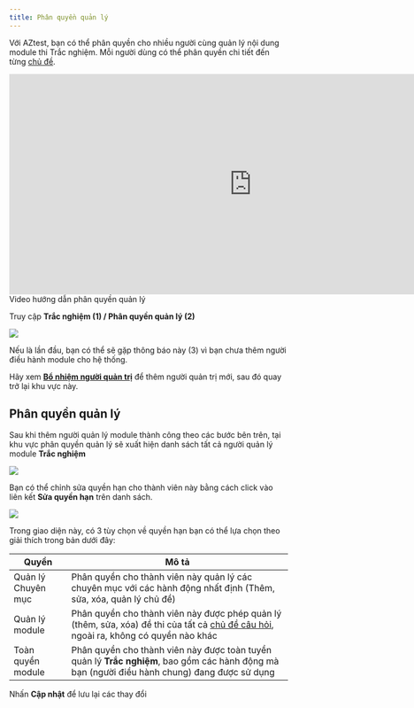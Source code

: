 ```yaml
---
title: Phân quyền quản lý
---
```


Với AZtest, bạn có thể phân quyền cho nhiều người cùng quản lý nội dung module thi Trắc nghiệm. Mỗi người dùng có thể phân quyền chi tiết đến từng [chủ đề](/chu-de/).

<div class="video-container">
	<iframe width="875" height="398" src="https://www.youtube.com/embed/KAkv3J-96bM" 	frameborder="0" allow="accelerometer; autoplay; encrypted-media; gyroscope; picture-in-picture" allowfullscreen></iframe>
</div> 
<div class="text-center text-italic">Video hướng dẫn phân quyền quản lý</div>

Truy cập **Trắc nghiệm (1) / Phân quyền quản lý (2)**

![](./images/test/phan-quyen-quan-ly.png)

Nếu là lần đầu, bạn có thể sẽ gặp thông báo này (3) vì bạn chưa thêm người điều hành module cho hệ thống.

Hãy xem [**Bổ nhiệm người quản trị**](/system/#bo-nhiem-nguoi-quan-tri) để thêm người quản trị mới, sau đó quay trở lại khu vực này.

## Phân quyền quản lý

Sau khi thêm người quản lý module thành công theo các bước bên trên, tại khu vực phân quyền quản lý sẽ xuất hiện danh sách tất cả người quản lý module **Trắc nghiệm**

![](./images/test/phan-quyen-quan-ly-1.png)

Bạn có thể chỉnh sửa quyền hạn cho thành viên này bằng cách click vào liên kết **Sửa quyền hạn** trên danh sách. 

![](./images/test/phan-quyen-quan-ly-2.png)

Trong giao diện này, có 3 tùy chọn về quyền hạn bạn có thể lựa chọn theo giải thích trong bản dưới đây:

| Quyền | Mô tả |
|-------|-------|
| Quản lý Chuyên mục | Phân quyền cho thành viên này quản lý các chuyên mục với các hành động nhất định (Thêm, sửa, xóa, quản lý chủ đề) |
| Quản lý module | Phân quyền cho thành viên này được phép quản lý (thêm, sửa, xóa) đề thi của tất cả [chủ đề câu hỏi](/chu-de/), ngoài ra, không có quyền nào khác |
| Toàn quyền module  | Phân quyền cho thành viên này được toàn tuyền quản lý **Trắc nghiệm**, bao gồm các hành động mà bạn (người điều hành chung) đang được sử dụng |

Nhấn **Cập nhật** để lưu lại các thay đổi
